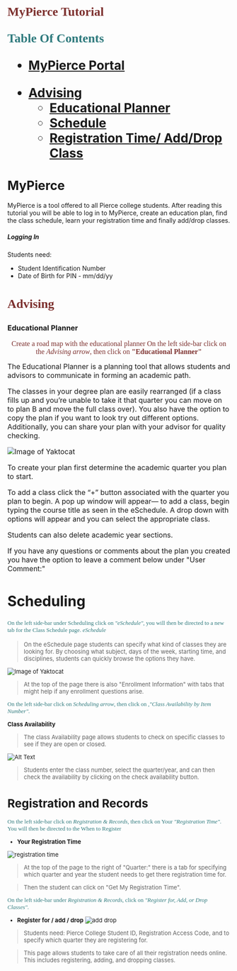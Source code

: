 

<p align="center"> <h1> <font face="verdana"  color="#7D312F" markdown=1> 
MyPierce Tutorial
</font></p>

<p>  <font face="verdana"  color="#2F7A7D" markdown=1> 
Table Of Contents  
</font></p>

- [MyPierce Portal](#MyPierce)
* [Advising](#Advising)
  * [Educational Planner](#Educational-planner)
  * [Schedule](#Scheduling)
  * [Registration Time/ Add/Drop Class](#Registration-and-Records)
 
# MyPierce

MyPierce is a tool offered to all Pierce college students. After reading this tutorial you will be able to log in to MyPierce, create an education plan, find the class schedule, learn your registration time and finally add/drop classes.

##### Logging In
Students need:

* Student Identification Number
* Date of Birth for PIN -  mm/dd/yy 

<p align="center"> <h1> <font face="verdana"  color="#7D312F" markdown=1> 
Advising 
</font></p>

### Educational Planner
<p align="center"> <font size="3"> <font face="verdana"  color="#7D312F" markdown=1> 
Create a road map with the educational planner
On the left side-bar click on the <i>Advising arrow</i>, then click on <b>"Educational Planner"</b>
</font></p>
 The Educational Planner is a planning tool that allows students and advisors to communicate in forming an academic path.

The classes in your degree plan are easily rearranged (if a class fills up and you’re unable to take it that quarter you can move on to plan B and move the full class over). You also have the option to copy the plan if you want to look try out different options. Additionally, you can share your plan with your advisor for quality checking. 

![Image of Yaktocat](https://github.com/jloan/pierce-hacker-submissions/blob/master/images/MyPierceGuide/EdPlan_pic.png?raw=true)

To create your plan first determine the academic quarter you plan to start.

To add a class click the “+” button associated with the quarter you plan to begin. A pop up window will appear— to add a class, begin typing the course title as seen in the eSchedule. A drop down with options will appear and you can select the appropriate class.

Students can also delete academic year sections.

If you have any questions or comments about the plan you created you have the option to leave a comment below under "User Comment:" 
 
# Scheduling 
<p>  <font size="2"><font face="verdana"  color="#2F7A7D" markdown=1> 
On the left side-bar under Scheduling click on <i>"eSchedule"</i>, you will then be directed to a new tab for the Class Schedule page.
<i>eSchedule</i>
</font></p> 


> On the eSchedule page students can specify what kind of classes they are looking for. By choosing what subject, days of the week, starting time, and disciplines, students can quickly browse the options they have. 


![Image of Yaktocat](https://github.com/jloan/pierce-hacker-submissions/blob/master/images/MyPierceGuide/eSchedule_pic.png?raw=true)


> At the top of the page there is also "Enrollment Information" with tabs that might help if any enrollment questions arise. 

<p>  <font size="2"><font face="verdana"  color="#2F7A7D" markdown=1> 
On the left side-bar click on <i>Scheduling arrow</i>, then click on ,<i>"Class Availability by Item Number"</i>.
</font></p>

**Class Availability**
> The class Availability page allows students to check on specific classes to see if they are open or closed.

![Alt Text](https://j.gifs.com/nxX16P.gif)


>  Students enter the class number, select the quarter/year, and can then check the availability by clicking on the check availability button.  

# Registration and Records
<p>  <font size="2"><font face="verdana"  color="#2F7A7D" markdown=1> 
On the left side-bar click on <i>Registration & Records</i>, then click on Your <i>"Registration Time"</i>. You will then be directed to the When to Register
</font></p>

* **Your Registration Time**

![registration time](https://github.com/jloan/pierce-hacker-submissions/blob/master/images/MyPierceGuide/Your_registration_time_pic.png?raw=true)

> At the top of the page to the right of "Quarter:" there is a tab for specifying which quarter and year the student needs to get there registration time for. 

> Then the student can click on "Get My Registration Time".  


<p>  <font size="2"><font face="verdana"  color="#2F7A7D" markdown=1> 
On the left side-bar under <i>Registration & Records</i>, click on <i>"Register for, Add, or Drop Classes"</i>. 
</font></p>

* **Register for / add / drop** 
![add drop](https://github.com/jloan/pierce-hacker-submissions/blob/master/images/MyPierceGuide/Register_for_pic.png?raw=true)

>   Students need: Pierce College Student ID, Registration Access Code, and to specify which quarter they are registering for.  

> This page allows students to take care of all their registration needs online. This includes registering, adding, and dropping classes. 
